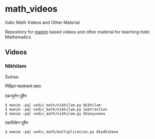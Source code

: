 # math_videos
Indic Math Videos and Other Material

Repository for [manim](https://www.manim.community/) based videos and other material for teaching Indic Mathematics

## Videos
### Nikhilam
Sutras:

निखिलं नवतश्चरमं दशतः

एकन्यूनेन पूर्वेण

```
$ manim -pql vedic_math/nikhilam.py Nikhilam 
$ manim -pql vedic_math/nikhilam.py Subtraction 
$ manim -pql vedic_math/nikhilam.py Ekanyunena 
```
एकाधिकेन पूर्वेण
```
$ manim -pql vedic_math/multiplication.py Ekadhikena 
```
